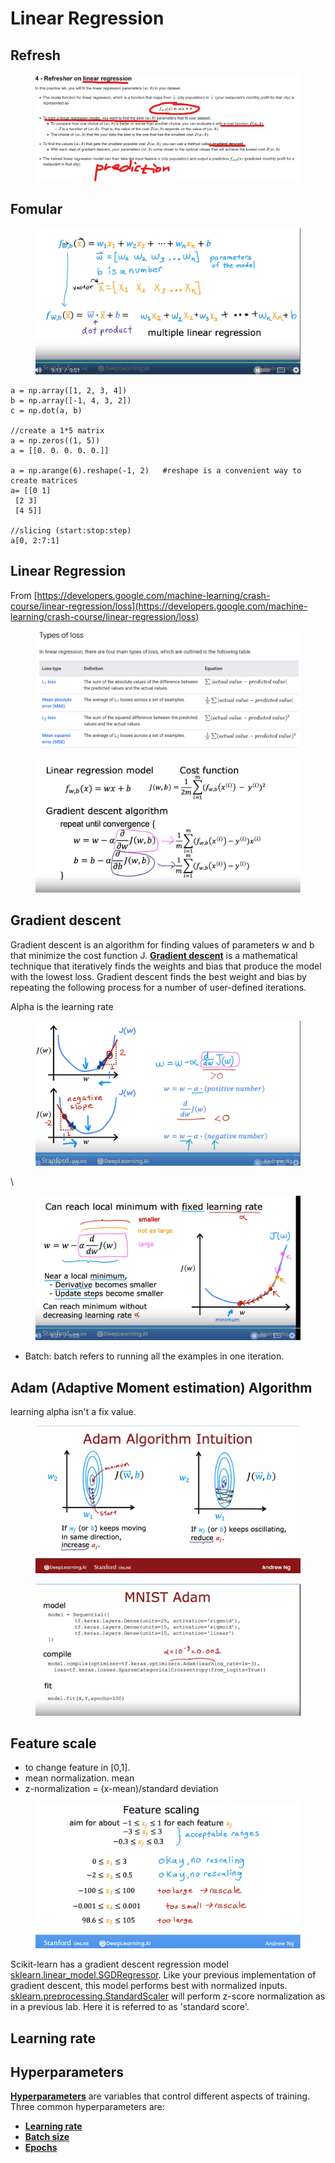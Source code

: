 # Linear Regression

## Refresh

<figure><img src="../.gitbook/assets/image (36).png" alt=""><figcaption></figcaption></figure>

## Fomular

<figure><img src="../.gitbook/assets/image (4) (1).png" alt=""><figcaption></figcaption></figure>

```
a = np.array([1, 2, 3, 4])
b = np.array([-1, 4, 3, 2])
c = np.dot(a, b)

//create a 1*5 matrix
a = np.zeros((1, 5))    
a = [[0. 0. 0. 0. 0.]]

a = np.arange(6).reshape(-1, 2)   #reshape is a convenient way to create matrices
a= [[0 1]
 [2 3]
 [4 5]]
 
//slicing (start:stop:step)
a[0, 2:7:1]
```

## Linear Regression

From [https://developers.google.com/machine-learning/crash-course/linear-regression/loss](https://developers.google.com/machine-learning/crash-course/linear-regression/loss)

<figure><img src="../.gitbook/assets/image (34).png" alt=""><figcaption></figcaption></figure>

<figure><img src="../.gitbook/assets/image (2) (1) (1) (1).png" alt=""><figcaption></figcaption></figure>

## Gradient descent

Gradient descent is an algorithm for finding values of parameters w and b that minimize the cost function J. [**Gradient descent**](https://developers.google.com/machine-learning/glossary#gradient-descent) is a mathematical technique that iteratively finds the weights and bias that produce the model with the lowest loss. Gradient descent finds the best weight and bias by repeating the following process for a number of user-defined iterations.

Alpha is the learning rate

<figure><img src="../.gitbook/assets/image (3) (1) (1).png" alt=""><figcaption></figcaption></figure>

\


<figure><img src="../.gitbook/assets/image (1) (1) (1) (1) (1).png" alt=""><figcaption></figcaption></figure>

* Batch: batch refers to running all the examples in one iteration.



## Adam (Adaptive Moment estimation) Algorithm

learning alpha isn't a fix value.

<figure><img src="../.gitbook/assets/image (27).png" alt=""><figcaption></figcaption></figure>

<figure><img src="../.gitbook/assets/image (28).png" alt=""><figcaption></figcaption></figure>

## Feature scale

* to change feature in \[0,1].
* mean normalization.  mean
* z-normalization  =  (x-mean)/standard deviation

<figure><img src="../.gitbook/assets/image (35).png" alt=""><figcaption></figcaption></figure>

Scikit-learn has a gradient descent regression model [sklearn.linear\_model.SGDRegressor](https://scikit-learn.org/stable/modules/generated/sklearn.linear\_model.SGDRegressor.html#examples-using-sklearn-linear-model-sgdregressor). Like your previous implementation of gradient descent, this model performs best with normalized inputs. [sklearn.preprocessing.StandardScaler](https://scikit-learn.org/stable/modules/generated/sklearn.preprocessing.StandardScaler.html#sklearn.preprocessing.StandardScaler) will perform z-score normalization as in a previous lab. Here it is referred to as 'standard score'.

## Learning rate

## Hyperparameters

[**Hyperparameters**](https://developers.google.com/machine-learning/glossary#hyperparameter) are variables that control different aspects of training. Three common hyperparameters are:

* [**Learning rate**](https://developers.google.com/machine-learning/glossary#learning-rate)
* [**Batch size**](https://developers.google.com/machine-learning/glossary#batch-size)
* [**Epochs**](https://developers.google.com/machine-learning/glossary#epoch)
